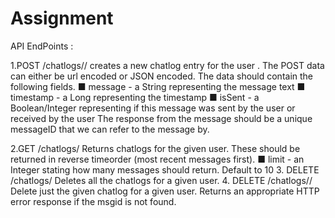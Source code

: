 # Assignment

API EndPoints : 

1.POST /chatlogs/<user>/
  creates a new chatlog entry for the user <user>. The POST data can either be
  url encoded or JSON encoded. The data should contain the following fields.
     ■ message - a String representing the message text
    ■ timestamp - a Long representing the timestamp
     ■ isSent - a Boolean/Integer representing if this message was sent by the
  user or received by the user
  The response from the message should be a unique messageID that we can
  refer to the message by.
  
2.GET /chatlogs/<user>
   Returns chatlogs for the given user. These should be returned in reverse
   timeorder (most recent messages first).
    ■ limit - an Integer stating how many messages should return. Default to 10
3. DELETE /chatlogs/<user>
    Deletes all the chatlogs for a given user.
4. DELETE /chatlogs/<user>/<msgid>
   Delete just the given chatlog for a given user. Returns an appropriate HTTP
   error response if the msgid is not found.
